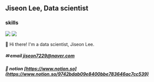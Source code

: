 ## Jiseon Lee, Data scientist

### skills
<img src="https://img.shields.io/badge/Python-3776AB?style=flat-square&logo=Python&logoColor=white"/> <img src="https://img.shields.io/badge/R-276DC3?style=flat-square&logo=R&logoColor=white"/>

👋 Hi there! I'm a data scientist, Jiseon Lee.  
 
##### ✉ email [jiseon7229@naver.com](mailto:jiseon7229@naver.com)
##### 🔳 notion [https://www.notion.so](https://www.notion.so/9742bdab09e8400bbe783646ac7cc539)
